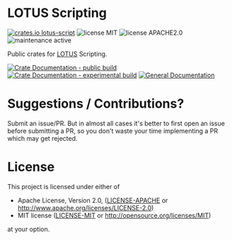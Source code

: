 # LOTUS Scripting

[![crates.io lotus-script](https://img.shields.io/badge/crates.io-lotus--script-orange)](https://crates.io/crates/lotus-script)
![license MIT](https://img.shields.io/badge/LICENSE-MIT-green)
![license APACHE2.0](https://img.shields.io/badge/LICENSE-APACHE2.0-green)
![maintenance active](https://img.shields.io/badge/maintenance-active-green)

Public crates for [LOTUS](https://store.steampowered.com/app/370350/LOTUSSimulator/) Scripting.

[![Crate Documentation - public build](https://img.shields.io/badge/Crate_Documentation_public_build-docs.rs-blue)](https://docs.rs/lotus-script)
[![Crate Documentation - experimental build](https://img.shields.io/badge/Crate_Documentation_experimental_build-docs.rs-blue)](https://script-rs.lotus-simulator.dev/lotus_script/)
[![General Documentation](https://img.shields.io/badge/General_Documentation-docs.rs-blue)](https://docs.lotus-simulator.de)

# Suggestions / Contributions?

Submit an issue/PR. But in almost all cases it's better to first open
an issue before submitting a PR, so you don't waste your time implementing
a PR which may get rejected.

# License

This project is licensed under either of

- Apache License, Version 2.0, ([LICENSE-APACHE](LICENSE-APACHE) or
  http://www.apache.org/licenses/LICENSE-2.0)
- MIT license ([LICENSE-MIT](LICENSE-MIT) or
  http://opensource.org/licenses/MIT)

at your option.
